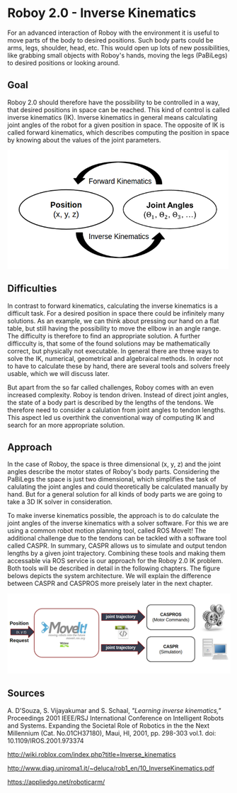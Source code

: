 # Roboy 2.0 - Inverse Kinematics

For an advanced interaction of Roboy with the environment it is useful to move parts of the body to desired positions. Such body parts could be arms, legs, shoulder, head, etc. This would open up lots of new possibilities, like grabbing small objects with Roboy's hands, moving the legs (PaBiLegs) to desired positions or looking around.

## Goal
Roboy 2.0 should therefore have the possibility to be controlled in a way, that desired positions in space can be reached. This kind of control is called inverse kinematics (IK).
Inverse kinematics in general means calculating joint angles of the robot for a given position in space.
The opposite of IK is called forward kinematics, which describes computing the position in space by knowing about the values of the joint parameters.

<img src="img/ikfk.png" alt="Drawing" style="width: 500px;"/>

## Difficulties
In contrast to forward kinematics, calculating the inverse kinematics is a difficult task. For a desired position in space there could be infinitely many solutions. As an example, we can think about pressing our hand on a flat table, but still having the possibility to move the ellbow in an angle range. The difficulty is therefore to find an appropriate solution. A further difficculty is, that some of the found solutions may be mathematically correct, but physically not executable. In general there are three ways to solve the IK, numerical, geometrical and algebraical methods. In order not to have to calculate these by hand, there are several tools and solvers freely usable, which we will discuss later. 

But apart from the so far called challenges, Roboy comes with an even increased complexity. Roboy is tendon driven. Instead of direct joint angles, the state of a body part is described by the lengths of the tendons. We therefore need to consider a calulation from joint angles to tendon lengths. This aspect led us overthink the conventional way of computing IK and search for an more appropriate solution.
 
## Approach
In the case of Roboy, the space is three dimensional (x, y, z) and the joint angles describe the motor states of Roboy's body parts. Considering the PaBiLegs the space is just two dimensional, which simplifies the task of calulating the joint angles and could theoretically be calculated manually by hand. But for a general solution for all kinds of body parts we are going to take a 3D IK solver in consideration.

To make inverse kinematics possible, the approach is to do calculate the joint angles of the inverse kinematics with a solver software. For this we are using a common robot motion planning tool, called ROS MoveIt! The additional challenge due to the tendons can be tackled with a software tool called CASPR. In summary, CASPR allows us to simulate and output tendon lengths by a given joint trajectory. Combining these tools and making them accessable via ROS service is our approach for the Roboy 2.0 IK problem. Both tools will be described in detail in the following chapters.
The figure belows depicts the system architecture. We will explain the difference between CASPR and CASPROS more preisely later in the next chapter.

![Screenshot](img/approach.png)

## Sources

A. D'Souza, S. Vijayakumar and S. Schaal, *"Learning inverse kinematics,"* Proceedings 2001 IEEE/RSJ International Conference on Intelligent Robots and Systems. Expanding the Societal Role of Robotics in the the Next Millennium (Cat. No.01CH37180), Maui, HI, 2001, pp. 298-303 vol.1.
doi: 10.1109/IROS.2001.973374

<http://wiki.roblox.com/index.php?title=Inverse_kinematics>

<http://www.diag.uniroma1.it/~deluca/rob1_en/10_InverseKinematics.pdf>

<https://appliedgo.net/roboticarm/>



